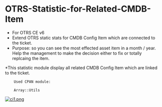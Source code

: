 # OTRS-Statistic-for-Related-CMDB-Item
- For OTRS CE v6  
- Extend OTRS static stats for CMDB Config Item which are connected to the ticket.  
- Purpose: so you can see the most effected asset item in a month / year. Help the management to make the decision either to fix or totally replcaing the item.  

*This statistic module display all related CMDB Config Item which are linked to the ticket.  


		Used CPAN module:

		Array::Utils
		

[![ci1.png](https://i.postimg.cc/8z205y9r/ci1.png)](https://postimg.cc/LJVTQVHH)

